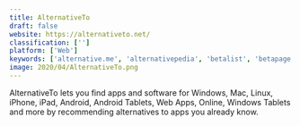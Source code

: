 ```yaml
---
title: AlternativeTo
draft: false 
website: https://alternativeto.net/
classification: ['']
platform: ['Web']
keywords: ['alternative.me', 'alternativepedia', 'betalist', 'betapage', 'capterra', 'file\u200bdiffs', 'g2_crowd', 'getapp', 'product_hunt', 'siftery', 'similar_site_search', 'slant', 'softpedia', 'software_informer', 'top_similar_sites', 'alternative.to', 'privacytools.io']
image: 2020/04/AlternativeTo.png
---
```

AlternativeTo lets you find apps and software for Windows, Mac, Linux, iPhone, iPad, Android, Android Tablets, Web Apps, Online, Windows Tablets and more by recommending alternatives to apps you already know.